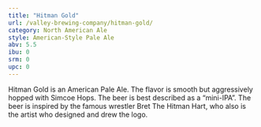 ```yaml
---
title: "Hitman Gold"
url: /valley-brewing-company/hitman-gold/
category: North American Ale
style: American-Style Pale Ale
abv: 5.5
ibu: 0
srm: 0
upc: 0
---
```

Hitman Gold is an American Pale Ale. The flavor is smooth but aggressively hopped with Simcoe Hops. The beer is best described as a “mini-IPA”. The beer is inspired by the famous wrestler Bret The Hitman Hart, who also is the artist who designed and drew the logo.
